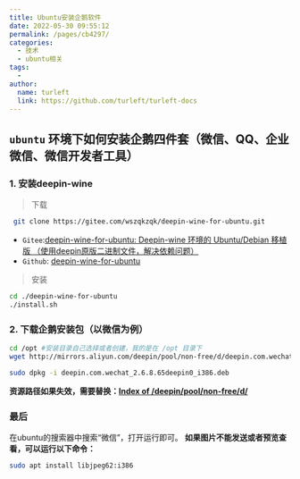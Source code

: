 ```yaml
---
title: Ubuntu安装企鹅软件
date: 2022-05-30 09:55:12
permalink: /pages/cb4297/
categories:
  - 技术
  - ubuntu相关
tags:
  - 
author: 
  name: turleft
  link: https://github.com/turleft/turleft-docs
---
```

## `ubuntu` 环境下如何安装企鹅四件套（微信、QQ、企业微信、微信开发者工具）

### 1. 安装deepin-wine
> 下载
```bash
 git clone https://gitee.com/wszqkzqk/deepin-wine-for-ubuntu.git
```
* `Gitee`:[deepin-wine-for-ubuntu: Deepin-wine 环境的 Ubuntu/Debian 移植版 （使用deepin原版二进制文件，解决依赖问题）](https://gitee.com/wszqkzqk/deepin-wine-for-ubuntu)
* `Github`: [deepin-wine-for-ubuntu](https://github.com/wszqkzqk/deepin-wine-ubuntu)
> 安装
```bash
cd ./deepin-wine-for-ubuntu
./install.sh
```
### 2. 下载企鹅安装包（以微信为例）
```bash
cd /opt #安装目录自己选择或者创建，我的是在 /opt 目录下
wget http://mirrors.aliyun.com/deepin/pool/non-free/d/deepin.com.wechat/deepin.com.wechat_2.6.8.65deepin0_i386.deb
```
```bash
sudo dpkg -i deepin.com.wechat_2.6.8.65deepin0_i386.deb
```
**资源路径如果失效，需要替换：[Index of /deepin/pool/non-free/d/](https://packages.deepin.com/deepin/pool/non-free/d/)**

### 最后
在ubuntu的搜索器中搜索“微信”，打开运行即可。
**如果图片不能发送或者预览查看，可以运行以下命令：**
```bash
sudo apt install libjpeg62:i386
```